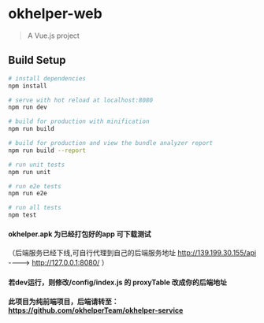 # okhelper-web

> A Vue.js project

## Build Setup

``` bash
# install dependencies
npm install

# serve with hot reload at localhost:8080
npm run dev

# build for production with minification
npm run build

# build for production and view the bundle analyzer report
npm run build --report

# run unit tests
npm run unit

# run e2e tests
npm run e2e

# run all tests
npm test
```


#### okhelper.apk 为已经打包好的app 可下载测试
（后端服务已经下线,可自行代理到自己的后端服务地址 http://139.199.30.155/api  ----> http://127.0.0.1:8080/ ）

#### 若dev运行，则修改/config/index.js 的 proxyTable 改成你的后端地址 

#### 此项目为纯前端项目，后端请转至：https://github.com/okhelperTeam/okhelper-service
